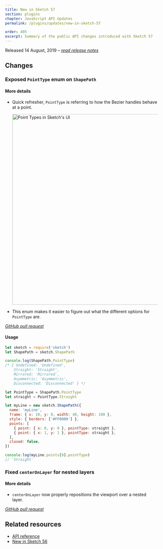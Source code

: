 ```yaml
---
title: New in Sketch 57
section: plugins
chapter: JavaScript API Updates
permalink: /plugins/updates/new-in-sketch-57

order: 495
excerpt: Summary of the public API changes introduced with Sketch 57
---
```


Released 14 August, 2019 – [_read release notes_](https://www.sketch.com/updates/#version-57)

## Changes

### Exposed `PointType` enum on `ShapePath`

#### More details

- Quick refresher, `PointType` is referring to how the Bezier handles behave at a point.

  <img src="/images/developer/plugin-releases-57-point-type.png"
     alt="Point Types in Sketch's UI"
     width="626" />

- This enum makes it easier to figure out what the different options for `PointType` are.

[_GitHub pull request_](https://github.com/sketch-hq/SketchAPI/pull/561)

#### Usage

```javascript
let sketch = require('sketch')
let ShapePath = sketch.ShapePath

console.log(ShapePath.PointType)
/* { Undefined: 'Undefined',
	Straight: 'Straight',
	Mirrored: 'Mirrored',
	Asymmetric: 'Asymmetric',
  	Disconnected: 'Disconnected' } */

let PointType = ShapePath.PointType
let straight = PointType.Straight

let myLine = new sketch.ShapePath({
  name: 'myLine',
  frame: { x: 10, y: 0, width: 40, height: 100 },
  style: { borders: ['#FF0000'] },
  points: [
    { point: { x: 0, y: 0 }, pointType: straight },
    { point: { x: 1, y: 1 }, pointType: straight },
  ],
  closed: false,
})

console.log(myLine.points[0].pointType)
// 'Straight'
```

### Fixed `centerOnLayer` for nested layers

#### More details

- `centerOnLayer` now properly repositions the viewport over a nested layer.

[_GitHub pull request_](https://github.com/sketch-hq/SketchAPI/pull/562)

## Related resources

- [API reference](/reference/api)
- [New in Sketch 56](/plugins/updates/new-in-sketch-56)
